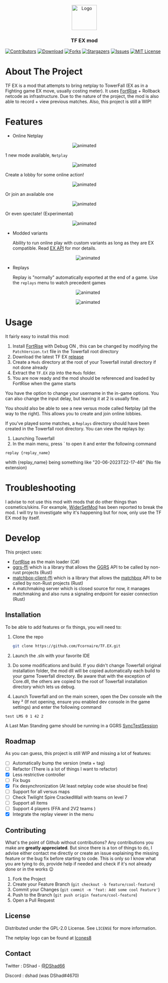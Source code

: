 <!-- PROJECT LOGO -->
<br />
<div align="center">
  <a href="https://github.com/Fcornaire/TF.EX">
    <img src="images/icons8-internet-96.png" alt="Logo" width="80" height="80">
  </a>
  <h3 align="center">TF EX mod</h3>
</div>

<!-- Shield -->

[![Contributors][contributors-shield]][contributors-url]
[![Download][download-shield]][download-url]
[![Forks][forks-shield]][forks-url]
[![Stargazers][stars-shield]][stars-url]
[![Issues][issues-shield]][issues-url]
[![MIT License][license-shield]][license-url]

<!-- ABOUT THE PROJECT -->

# About The Project

TF EX is a mod that attempts to bring netplay to TowerFall (EX as in a Fighting game EX move, usually costing meter). It uses [FortRise](https://github.com/Terria-K/FortRise) + Rollback netcode as infrastructure.
Due to the nature of the project, the mod is also able to record + view previous matches.
Also, this project is still a WIP!

# Features

- Online Netplay

<p align="center">
  <img src="images/demo.gif" alt="animated" />
</p>

1 new mode available, `Netplay`

<p align="center">
  <img src="images/lobbies.gif" alt="animated" />
</p>

Create a lobby for some online action!

<p align="center">
  <img src="images/createLobby.gif" alt="animated" />
</p>

Or join an available one

<p align="center">
  <img src="images/joiningLobby.gif" alt="animated" />
</p>

Or even spectate! (Experimental)

<p align="center">
  <img src="images/spectate.gif" alt="animated" />
</p>

- Modded variants

  Ability to run online play with custom variants as long as they are EX compatible. Read [EX API](EX-API.md) for mor details.

  <p align="center">
    <img src="images/moddedVariant.gif" alt="animated" />
  </p>

- Replays

  Replay is "normally" automatically exported at the end of a game.
  Use the `replays` menu to watch precedent games

  <p align="center">
    <img src="images/replays.gif" alt="animated" />
  </p>

  <p align="center">
    <img src="images/replay_play.gif" alt="animated" />
  </p>

# Usage

It fairly easy to install this mod:

1. Install [FortRise](https://github.com/Terria-K/FortRise) with Debug ON , this can be changed by modifying the ```PatchVersion.txt``` file in the Towerfall root directory
2. Download the latest TF EX [release](https://github.com/Fcornaire/TF.EX/releases)
3. Create a `Mods` directory at the root of your Towerfall install directory if not done already
4. Extract the `TF.EX` zip into the `Mods` folder.
5. You are now ready and the mod should be referenced and loaded by FortRise when the game starts

You have the option to change your username in the in-game options.
You can also change the input delay, but leaving it at 2 is usually fine.

You should also be able to see a new versus mode called Netplay (all the way to the right). This allows you to create and join online lobbies.

If you've played some matches, a `Replays` directory should have been created in the Towerfall root directory.
You can view the replays by:

1. Launching Towerfall
2. In the main menu, press ` to open it and enter the following command

```
replay {replay_name}
```

whith {replay_name} being something like "20-06-2023T22-17-46" (No file extension)

# Troubleshooting

I advise to not use this mod with mods that do other things than cosmetics/skins.
For example, [WiderSetMod](https://github.com/Terria-K/WiderSetMod) has been reported to break the mod.
I will try to investigate why it's happening but for now, only use the TF EX mod by itself.

# Develop

This project uses:

- [FortRise](https://github.com/Terria-K/FortRise) as the main loader (C#)
- [ggrs-ffi](https://github.com/Fcornaire/ggrs-ffi) which is a library that allows the [GGRS](https://github.com/gschup/ggrs) API to be called by non-rust projects (Rust)
- [matchbox-client-ffi](https://github.com/Fcornaire/matchbox-client-ffi) which is a library that allows the [matchbox](https://github.com/johanhelsing/matchbox) API to be called by non-Rust projects (Rust)
- A matchmaking server which is closed source for now, it manages matchmaking and also runs a signaling endpoint for easier connection (Rust)

## Installation

To be able to add features or fix things, you will need to:

1. Clone the repo

   ```sh
   git clone https://github.com/Fcornaire/TF.EX.git
   ```

2. Launch the .sln with your favorite IDE
3. Do some modifications and build. If you didn't change Towerfall original installation folder, the mod dll will be copied automatically each build to your game Towerfall directory. Be aware that with the exception of Core.dll, the others are copied to the root of Towerfall installation directory which lets us debug.
4. Launch Towerfall and on the main screen, open the Dev console wih the key ² (If not opening, ensure you enabled dev console in the game settings) and enter the following command

```
test LMS 0 1 42 2
```

A Last Man Standing game should be running in a GGRS [SyncTestSession](https://github.com/gschup/ggrs/wiki/2.-Sessions#sessionbuilder)

<!-- ROADMAP -->

## Roadmap

As you can guess, this project is still WIP and missing a lot of features:

- [ ] Automatically bump the version (meta + tag)
- [ ] Refactor (There is a lot of things I want to refactor)
- [x] Less restrictive controller
- [ ] Fix bugs
- [x] Fix desynchronization (At least netplay code wise should be fine)
- [ ] Support for all versus maps
- [ ] Check Twilight Spire CrackedWall with teams on level 7
- [ ] Support all items
- [ ] Support 4 players (FFA and 2V2 teams )
- [x] Integrate the replay viewer in the menu

## Contributing

What's the point of Github without contributions? Any contributions you make are **greatly appreciated**.
But since there is a ton of things to do, I advise either contact me directly or create an issue explaining the missing feature or the bug fix before starting to code. This is only so I know what you are tying to do, provide help if needed and check if it's not already done or in the works 😉

1. Fork the Project
2. Create your Feature Branch (`git checkout -b feature/cool-feature`)
3. Commit your Changes (`git commit -m 'feat: Add some cool Feature'`)
4. Push to the Branch (`git push origin feature/cool-feature`)
5. Open a Pull Request

<!-- LICENSE -->

## License

Distributed under the GPL-2.0 License. See `LICENSE` for more information.

The netplay logo can be found at [Icones8](https://icones8.fr/)

## Contact

Twitter : DShad - [@DShad66](https://twitter.com/DShad66)

Discord : dshad (was DShad#4670)

<!-- MARKDOWN LINKS & IMAGES -->
<!-- https://www.markdownguide.org/basic-syntax/#reference-style-links -->

[contributors-shield]: https://img.shields.io/github/contributors/Fcornaire/TF.EX.svg?style=for-the-badge
[contributors-url]: https://github.com/Fcornaire/TF.EX/graphs/contributors
[forks-shield]: https://img.shields.io/github/forks/Fcornaire/TF.EX.svg?style=for-the-badge
[forks-url]: https://github.com/Fcornaire/TF.EX/network/members
[stars-shield]: https://img.shields.io/github/stars/Fcornaire/TF.EX.svg?style=for-the-badge
[stars-url]: https://github.com/Fcornaire/TF.EX/stargazers
[issues-shield]: https://img.shields.io/github/issues/Fcornaire/TF.EX.svg?style=for-the-badge
[issues-url]: https://github.com/Fcornaire/TF.EX/issues
[license-shield]: https://img.shields.io/github/license/Fcornaire/TF.EX.svg?style=for-the-badge
[download-shield]: https://img.shields.io/github/downloads/Fcornaire/TF.EX/total?style=for-the-badge
[download-url]: https://github.com/Fcornaire/TF.EX/releases
[license-url]: https://github.com/Fcornaire/TF.EX/blob/master/LICENSE.txt
